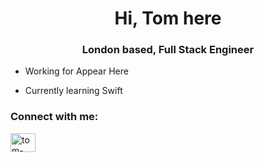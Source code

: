 <h1 align="center">Hi, Tom here </h1>
<h3 align="center">London based, Full Stack Engineer</h3>

-  Working for Appear Here

-  Currently learning Swift

<h3 align="left">Connect with me:</h3>
<p align="left">
<a href="https://linkedin.com/in/tom-perkins1" target="blank"><img align="center" src="https://raw.githubusercontent.com/rahuldkjain/github-profile-readme-generator/master/src/images/icons/Social/linked-in-alt.svg" alt="tom-perkins1" height="30" width="40" /></a>
</p>
